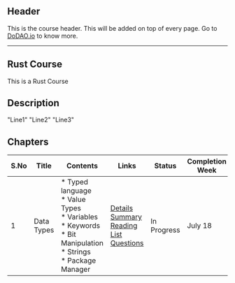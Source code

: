 ## Header
This is the course header. This will be added on top of every page. Go to [DoDAO.io](https://www.dodao.io) to know more.

 ---

 ## Rust Course
 This is a Rust Course
 
 ## Description
 "Line1" 
"Line2" 
"Line3"

 
 ## Chapters
 
 | S.No        | Title       | Contents   | Links      | Status      | Completion Week |
 | ----------- | ----------- |----------- |----------- | ----------- | ----------- |
 | 1      | Data Types | * Typed language<br/> * Value Types<br/> * Variables<br/> * Keywords<br/> * Bit Manipulation<br/> * Strings<br/> * Package Manager| [Details](generated/topics/data-types.md) <br/> [Summary](generated/summaries/data_types.md) <br/> [Reading List](generated/readings/data_types.md) <br/> [Questions](generated/questions/data_types.md) | In Progress | July 18 | 
